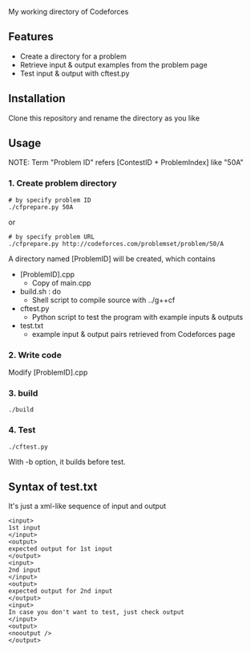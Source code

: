 My working directory of Codeforces

## Features
* Create a directory for a problem
* Retrieve input & output examples from the problem page
* Test input & output with cftest.py

## Installation
Clone this repository and rename the directory as you like

## Usage
NOTE: Term "Problem ID" refers [ContestID + ProblemIndex] like "50A"

### 1. Create problem directory
```
# by specify problem ID
./cfprepare.py 50A
```
or
```
# by specify problem URL
./cfprepare.py http://codeforces.com/problemset/problem/50/A
```

A directory named [ProblemID] will be created, which contains
* [ProblemID].cpp
  * Copy of main.cpp
* build.sh : do 
  * Shell script to compile source with ../g++cf
* cftest.py
  * Python script to test the program with example inputs & outputs
* test.txt
  * example input & output pairs retrieved from Codeforces page
  
### 2. Write code
Modify [ProblemID].cpp

### 3. build
```
./build
```

### 4. Test
```
./cftest.py
```
With -b option, it builds before test.

## Syntax of test.txt
It's just a xml-like sequence of input and output
```
<input>
1st input
</input>
<output>
expected output for 1st input
</output>
<input>
2nd input
</input>
<output>
expected output for 2nd input
</output>
<input>
In case you don't want to test, just check output
</input>
<output>
<nooutput />
</output>
```
